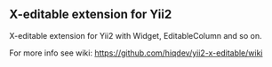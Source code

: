 X-editable extension for Yii2
-----------------------------

X-editable extension for Yii2 with Widget, EditableColumn and so on.

For more info see wiki:
https://github.com/hiqdev/yii2-x-editable/wiki
